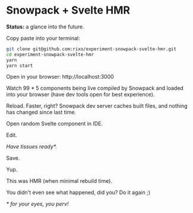 # Snowpack + Svelte HMR

**Status:** a glance into the future.

Copy paste into your terminal:

```bash
git clone git@github.com:rixo/experiment-snowpack-svelte-hmr.git
cd experiment-snowpack-svelte-hmr
yarn
yarn start
```

Open in your browser: http://localhost:3000

Watch 99 \* 5 components being live compiled by Snowpack and loaded into your browser (have dev tools open for best experience).

Reload. Faster, right? Snowpack dev server caches built files, and nothing has changed since last time.

Open random Svelte component in IDE.

Edit.

_Have tissues ready\*._

Save.

Yup.

This was HMR (when minimal rebuild time).

You didn't even see what happened, did you? Do it again ;)

_\* for your eyes, you perv!_
